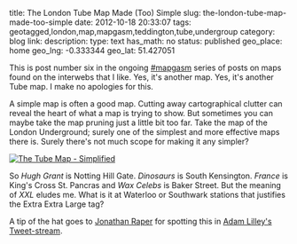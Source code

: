 title: The London Tube Map Made (Too) Simple
slug: the-london-tube-map-made-too-simple
date: 2012-10-18 20:33:07
tags: geotagged,london,map,mapgasm,teddington,tube,undergroup
category: blog
link: 
description: 
type: text
has_math: no
status: published
geo_place: home
geo_lng: -0.333344
geo_lat: 51.427051

This is post number six in the ongoing [#mapgasm](/tags/mapgasm/ "/tags/mapgasm/") series of posts on maps found on the interwebs that I like. Yes, it's another map. Yes, it's another Tube map. I make no apologies for this.

A simple map is often a good map. Cutting away cartographical clutter can reveal the heart of what a map is trying to show. But sometimes you can maybe take the map pruning just a little bit too far. Take the map of the London Underground; surely one of the simplest and more effective maps there is. Surely there's not much scope for making it any simpler?

<!-- TEASER_END -->

[![](/wp-content/uploads/2012/10/The-Tube-Map-Simplified.jpg "The Tube Map - Simplified")](/wp-content/uploads/2012/10/The-Tube-Map-Simplified.jpg "/wp-content/uploads/2012/10/The-Tube-Map-Simplified.jpg")

So *Hugh Grant* is Notting Hill Gate. *Dinosaurs* is South Kensington. *France* is King's Cross St. Pancras and *Wax Celebs* is Baker Street. But the meaning of *XXL* eludes me. What is it at Waterloo or Southwark stations that justifies the Extra Extra Large tag?

A tip of the hat goes to [Jonathan Raper](https://twitter.com/MadProf "https://twitter.com/MadProf") for spotting this in [Adam Lilley's](https://twitter.com/adamski1974 "https://twitter.com/adamski1974") [Tweet-stream](https://twitter.com/adamski1974/status/258459255827492864/ "https://twitter.com/adamski1974/status/258459255827492864/").






